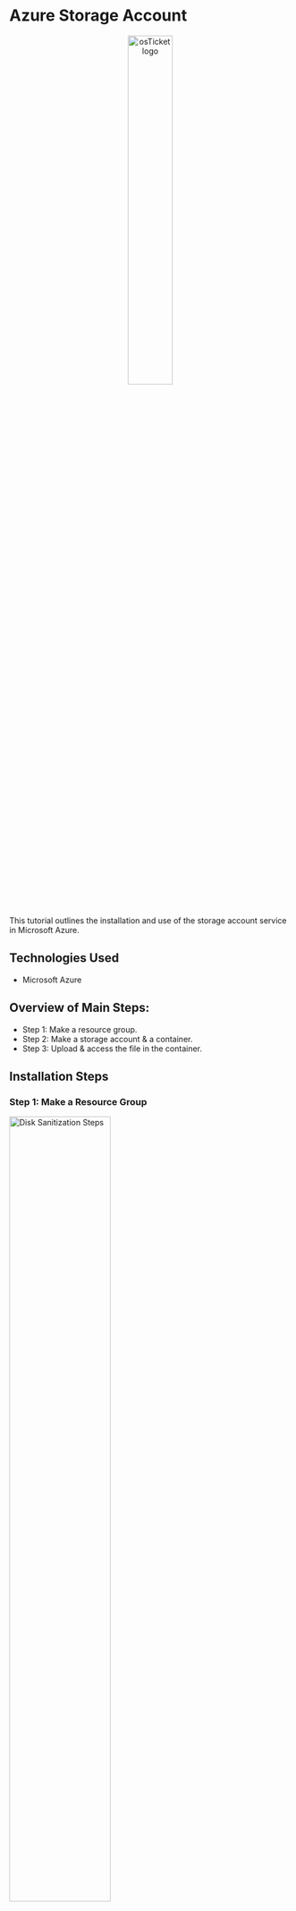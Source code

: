 # Azure Storage Account
<p align="center">
<img src="https://github.com/user-attachments/assets/8eca2b6e-f70f-45cf-9129-637e7690baeb" height="40%" width="40%" alt="osTicket logo"/>
</p>

This tutorial outlines the installation and use of the storage account service in Microsoft Azure.<br />


<h2>Technologies Used</h2>

- Microsoft Azure


<h2> Overview of Main Steps:</h2>

- Step 1: Make a resource group.
- Step 2: Make a storage account & a container.
- Step 3: Upload & access the file in the container.


<h2>Installation Steps</h2>

<p>
<h3>Step 1: Make a Resource Group</h3>
<img src="https://github.com/user-attachments/assets/b21bf429-9ec1-4cbf-bb25-ad38b8624906" height="60%" width="60%" alt="Disk Sanitization Steps"/>
</p>
<p>
First, a new resource group must be made where the storage account will be placed  in.
  <br />
In the top search bar search: resource group and then in top left click "create".
  <br />
  <br />
Name the new resource group.
  <br />
Also select which subscription account to place the resource group under.
  <br />
And pick which geographic region you want the resource group in.
  <br />
</p>
________________________________________________________________________________________________________________________
<br />
<br />
<br />
<br />


<p>
<img src="https://github.com/EthanZSu/azure-storage-account/assets/168872181/bc76e72d-30d0-43c6-aa2b-0ffc7eb21f2b" height="40%" width="40%" alt="Disk Sanitization Steps"/>
</p>
<p>
(Adding organizational tags are optional). 
  <br />
Create the resource group.
</p>
________________________________________________________________________________________________________________________
<br />
<br />
<br />
<br />


<p>
<h3>Step 2: Make a storage account & a container. </h3>
<img src="https://github.com/EthanZSu/azure-storage-account/assets/168872181/38f3c83a-a1b8-4c56-860d-d6052efed8e9" height="60%" width="60%" alt="Disk Sanitization Steps"/>
</p>
<p>
In the top center search bar, search for: storage accounts. 
  <br />
Create a new storage account.
</p>
________________________________________________________________________________________________________________________
<br />
<br />
<br />
<br />


<p>
<img src="https://github.com/EthanZSu/azure-storage-account/assets/168872181/586b3b40-7db0-4883-aac2-5c893110e3ba" height="60%" width="60%" alt="Disk Sanitization Steps"/>
</p>
<p>
Select which subscription account, resource group, and geographic region you want your storage account placed in.
   <br />
Give your storage account a unique name.
   <br />
Select performance and storage redundancy settings.
   <br />
Create the storage account.
</p>
________________________________________________________________________________________________________________________
<br />
<br />
<br />
<br />


<p>
<img src="https://github.com/EthanZSu/azure-storage-account/assets/168872181/5d1ecd56-f1fb-401b-8bbc-b6c51bc9e2e6" height="60%" width="60%" alt="Disk Sanitization Steps"/>
</p>
<p>
In the top search bar search for: storage account.
  <br />
Select the storage account you made.
  <br />
On the left menu, scroll down & select "containers".
  <br />
Click the: blue plus - Container button.
  <br />
Give your container a unique name & create it.
</p>
________________________________________________________________________________________________________________________
<br />
<br />
<br />
<br />


<p>
<h3>Step 3: Upload & access the file in the container.. </h3>
<img src="https://github.com/EthanZSu/azure-storage-account/assets/168872181/5ea6483b-77c8-46e6-a45a-2e40209d6e99" height="60%" width="60%" alt="Disk Sanitization Steps"/>
</p>
<p>
Select the container you made.
  <br />
Select the top upload button.
  <br />
On the right, you can select files from your computer.
  <br />
Then select a container to place the files in.
  <br />
Finally upload.
</p>
________________________________________________________________________________________________________________________
<br />
<br />
<br />
<br />


<p>
<img src="https://github.com/EthanZSu/azure-storage-account/assets/168872181/0784bee4-c473-4638-85a2-358b1bb47f50" height="80%" width="80%" alt="Disk Sanitization Steps"/>
</p>
<p>
To access what you just uploaded:
   <br />
On the left menu scroll down and select "containers" again.
   <br />
On the right, select the container you just placed a file in.  
</p>
________________________________________________________________________________________________________________________
<br />
<br />
<br />
<br />


<p>
<img src="https://github.com/EthanZSu/azure-storage-account/assets/168872181/3f39fe62-679b-4bf8-8355-9f5d0a7a3b03" height="80%" width="80%" alt="Disk Sanitization Steps"/>
</p>
<p>
For options concerning the file you uploaded, click the three dots on the far right.
</p>
________________________________________________________________________________________________________________________
<br />
<br />
<br />
<br />
